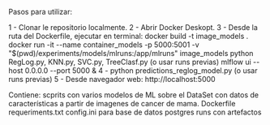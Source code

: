Pasos para utilizar:

1 - Clonar le repositorio localmente.
2 - Abrir Docker Deskopt.
3 - Desde la ruta del Dockerfile, ejecutar en terminal:
    docker build -t image_models .
    docker run -it --name container_models -p 5000:5001 -v "$(pwd)/experiments/models/mlruns:/app/mlruns" image_models
    python RegLog.py, KNN.py, SVC.py, TreeClasf.py (o usar runs previas)
    mlflow ui --host 0.0.0.0 --port 5000 &
4 - python predictions_reglog_model.py (o usar runs previas)
5 - Desde navegador web:
    http://localhost:5000

Contiene: scprits con varios modelos de ML sobre el DataSet con datos de características a partir de imagenes de cancer de mama.
          Dockerfile
          requeriments.txt
          config.ini para base de datos postgres
          runs con artefactos
